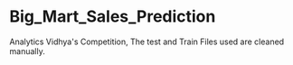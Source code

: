 # Big_Mart_Sales_Prediction
Analytics Vidhya's Competition,
The test and Train Files used are cleaned manually.
